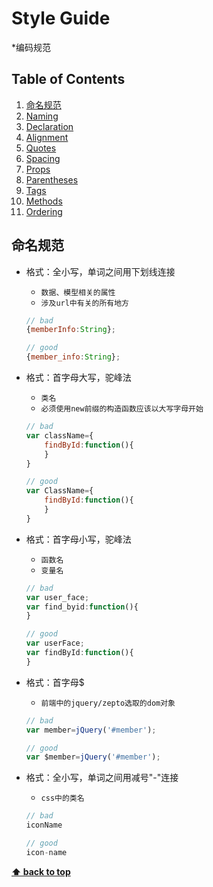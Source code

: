 # Style Guide

*编码规范

## Table of Contents

  1. [命名规范](#命名规范)
  1. [Naming](#naming)
  1. [Declaration](#declaration)
  1. [Alignment](#alignment)
  1. [Quotes](#quotes)
  1. [Spacing](#spacing)
  1. [Props](#props)
  1. [Parentheses](#parentheses)
  1. [Tags](#tags)
  1. [Methods](#methods)
  1. [Ordering](#ordering)

## 命名规范

  - 格式：全小写，单词之间用下划线连接
    + `数据、模型相关的属性`
    + `涉及url中有关的所有地方`
    ```javascript
    // bad
    {memberInfo:String};

    // good
    {member_info:String};
    ```

  - 格式：首字母大写，驼峰法
    + `类名`
    + `必须使用new前缀的构造函数应该以大写字母开始`

    ```javascript
    // bad
    var className={
    	findById:function(){
    	}
    }

    // good
    var ClassName={
    	findById:function(){
    	}
    }
    ```

  - 格式：首字母小写，驼峰法
    + `函数名`
    + `变量名`

    ```javascript
    // bad
    var user_face;
    var find_byid:function(){
    }

    // good
    var userFace;
    var findById:function(){
    }
    ```

  - 格式：首字母$
    + `前端中的jquery/zepto选取的dom对象`

    ```javascript
    // bad
    var member=jQuery('#member');

    // good
    var $member=jQuery('#member');
    ```

  - 格式：全小写，单词之间用减号"-"连接
    + `css中的类名`

    ```javascript
    // bad
    iconName

    // good
    icon-name
    ```



**[⬆ back to top](#table-of-contents)**
